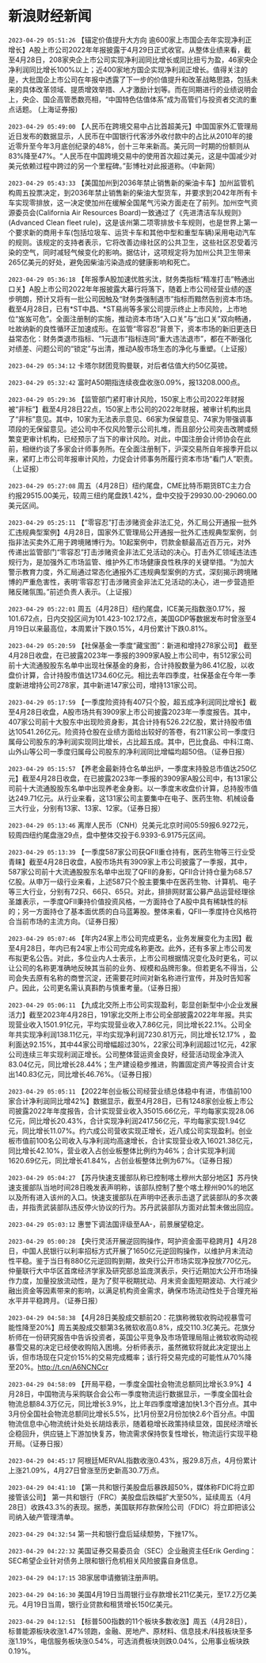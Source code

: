 # 新浪财经新闻
`2023-04-29 05:51:26` 【锚定价值提升大方向 逾600家上市国企去年实现净利正增长】A股上市公司2022年年报披露于4月29日正式收官。从整体业绩来看，截至4月28日，208家央企上市公司实现净利润同比增长或同比扭亏为盈，46家央企净利润同比增长100%以上；近400家地方国企实现净利润正增长。值得关注的是，大批国企上市公司在年报中透露了下一步的价值提升和改革战略思路，包括未来的具体改革领域、提质增效举措、人才激励计划等。而在同期进行的业绩说明会上，央企、国企高管悉数亮相，“中国特色估值体系”成为高管们与投资者交流的重点话题。 (上海证券报)

`2023-04-29 05:49:00` 【人民币在跨境交易中占比首超美元】中国国家外汇管理局近日发布的数据显示，人民币在中国银行代客涉外收付款中的占比从2010年的接近零升至今年3月底创纪录的48%，创十三年来新高。美元同一时期的份额则从83%降至47%。“人民币在中国跨境交易中的使用首次超过美元，这是中国减少对美元依赖过程中跨过的另一个里程碑。”彭博社对此报道称。（中新网）

`2023-04-29 05:43:33` 【美国加州到2036年禁止销售新的柴油卡车】加州监管机构周五投票决定，到2036年禁止销售新的柴油大型货车，并要求到2042年所有卡车实现零排放，这一决定使加州在缓解全国尾气污染方面走在了前列。加州空气资源委员会(California Air Resources Board)一致通过了《先进清洁车队规则》(Advanced Clean fleet rule)，这是该州第二项零排放卡车规则，也是世界上第一个要求新的商用卡车(包括垃圾车、运货卡车和其他中型和重型车辆)采用电动汽车的规则。该规定的支持者表示，它将改善边缘社区的公共卫生，这些社区忍受着污染的空气，同时减轻气候变化的影响。据估计，这项规定将为加州公共卫生带来265亿美元的好处，避免因柴油污染造成的健康影响和死亡。

`2023-04-29 05:36:18` 【年报季A股加速优胜劣汰，财务类指标“精准打击”畅通出口关】A股上市公司2022年年报披露大幕行将落下，随着上市公司经营业绩的逐步明朗，预计又将有一批公司因触及“财务类强制退市”指标而黯然告别资本市场。截至4月28日，已有*ST中昌、*ST易尚等多家公司提示终止上市风险，上市地位“岌岌可危”。全面注册制的实施，推动资本市场“入口关”与“出口关”双向畅通，吐故纳新的良性循环正加速成形。在监管“零容忍”背景下，资本市场的新旧更迭日益常态化：财务类退市指标、“1元退市”指标连同“重大违法退市”，都在不断强化对绩差、问题公司的“锁定”与出清，推动A股市场生态的净化与重塑。（上证报）

`2023-04-29 05:34:12` 卡塔尔财团竞购曼联，对后者估值大约50亿英镑。

`2023-04-29 05:32:42` 富时A50期指连续夜盘收涨0.09%，报13208.000点。

`2023-04-29 05:29:36` 【监管部门紧盯审计风险，150家上市公司2022年财报被“非标”】截至4月28日22点，150家上市公司的2022年财报，被审计机构出具了“非标”意见。其中，10家为无法表示意见、66家为保留意见、74家为带强调事项段的无保留意见。述公司中不仅风险警示公司扎堆，而且部分公司突击改聘或频繁变更审计机构，已经预示了当下的审计风险。对此，中国注册会计师协会在此前，相继约谈了多家会计师事务所。在全面注册制下，沪深交易所自年报季开启以来，紧盯上市公司年报审计风险，力促会计师事务所履行资本市场“看门人”职责。（上证报）

`2023-04-29 05:27:08` 周五（4月28日）纽约尾盘，CME比特币期货BTC主力合约报29515.00美元，较周三纽约尾盘跌1.42%，盘中交投于29930.00-29060.00美元区间。

`2023-04-29 05:25:11` 【“零容忍”打击涉赌资金非法汇兑，外汇局公开通报一批外汇违规典型案例】4月28日，国家外汇管理局公开通报一批外汇违规典型案例，剑指非法买卖外汇用于跨境赌博行为。10起案例中，罚款金额最高近百万元，对外传递出监管部门“零容忍”打击涉赌资金非法汇兑活动的决心。打击外汇领域违法违规行为，是加强外汇市场监管、维护外汇市场健康良性秩序的关键举措。“为加大警示教育力度，外汇局通过常态化通报外汇违规典型案例的方式，深刻揭示跨境赌博的严重危害性，表明‘零容忍’打击涉赌资金非法汇兑活动的决心，进一步营造拒赌反赌氛围。”前述负责人表示。（上证报）

`2023-04-29 05:22:01` 周五（4月28日）纽约尾盘，ICE美元指数涨0.17%，报101.672点，日内交投区间为101.423-102.172点，美国GDP等数据发布时曾涨至4月19日以来最高位，本周累计下跌0.15%，4月份累计下跌0.81%。

`2023-04-29 05:20:59` 【社保基金一季度“藏宝图”：新进和增持278家公司】 截至4月28日收盘，在已披露2023年一季报的3909家A股上市公司中，有512家公司前十大流通股股东名单中出现社保基金的身影，合计持股数量为86.41亿股，以收盘价计算，合计持股市值达1734.60亿元。相比去年四季度，社保基金在今年一季度新进增持公司278家，其中新进147家公司，增持131家公司。

`2023-04-29 05:17:59` 【一季度险资持有407只个股，超五成净利润同比增长】截至4月28日收盘，A股市场共有3909家上市公司披露2023年一季度报告。其中，407家公司前十大股东中出现险资身影，其合计持有526.22亿股，累计持股市值达10541.26亿元。险资持仓股在业绩方面给出较好的答卷，有211家公司一季度归属母公司股东的净利润实现同比增长，占比超五成。其中，巴比食品、中科江南、山外山等公司一季度归属母公司股东的净利润同比增幅均超50倍。（证券日报）

`2023-04-29 05:15:57` 【养老金最新持仓名单出炉，一季度末持股总市值达250亿元】截至4月28日收盘，在已披露2023年一季报的3909家A股公司中，有131家公司前十大流通股股东名单中出现养老金身影。以一季度末收盘价计算，总持股市值达249.71亿元。从行业来看，这131家公司主要集中在电子、医药生物、机械设备三大行业，分别有13家、13家、12家。（证券日报）

`2023-04-29 05:13:46` 离岸人民币（CNH）兑美元北京时间05:59报6.9272元，较周四纽约尾盘涨29点，盘中整体交投于6.9393-6.9175元区间。

`2023-04-29 05:13:39` 【一季度587家公司获QFII重仓持有，医药生物等三行业受青睐】截至4月28日收盘，A股市场共有3909家上市公司披露了一季报，其中，587家公司前十大流通股股东名单中出现了QFII的身影，QFII合计持仓量为68.57亿股。从申万一级行业来看，上述587只个股主要集中在医药生物、计算机、电子等三大行业，分别有72只、66只、65只。对此，排排网财富公募产品运营经理徐圣雄表示，一季度QFII秉持价值投资风格，一方面持仓了A股中具有稀缺性的标的；另一方面持仓了基本面优质的白马蓝筹股。整体来看，QFII一季度持仓风格符合当前市场的主流方向。（证券日报）

`2023-04-29 05:07:46` 【年内24家上市公司完成更名，业务发展变化为主因】截至4月28日，年内已有24家上市公司完成名称更改。此外，还有多家上市公司发布拟更名公告。对此，多位业内人士表示，上市公司根据情况变化及时更名，可以让公司的名称更准确地反映其当前的业务、规模和品牌形象。但若更名不得当，公司会失去原有名称的商誉沉淀，还需要花时间对新名称进行宣传，并及时告知客户。因此，公司更名需认真斟酌与慎重考量。（证券日报）

`2023-04-29 05:06:11` 【九成北交所上市公司实现盈利，彰显创新型中小企业发展活力】截至2023年4月28日，191家北交所上市公司全部披露2022年年报。共实现营业收入1501.91亿元，平均实现营业收入7.86亿元，同比增长22.1%。公司全年共实现净利润138.11亿元，平均实现净利润7230.81万元，同比增长12.17% ，盈利面达92.15%，其中44家公司增幅超过30%，22家公司净利润超过1亿元，42家公司连续三年实现利润正增长。公司整体营运资金良好，经营活动现金净流入83.04亿元，同比增长28.44%；生产建设稳步推进，购置固定资产等投资合计支出140.83亿元，同比增长46.76%。（证券日报）

`2023-04-29 05:05:11` 【2022年创业板公司经营业绩总体稳中有进，市值前100家合计净利润同比增42%】数据显示，截至4月28日，已有1248家创业板上市公司披露2022年年度报告，合计实现营业收入35015.66亿元，平均每家实现28.06亿元，同比增长20.43%，合计实现净利润2417.56亿元，平均每家实现1.94亿元，同比增长11.07%。约六成公司营收实现正增长，近八成公司实现盈利。创业板市值前100名公司收入与净利润均高速增长，合计实现营业收入16021.38亿元，同比增长42.10%，营业收入占创业板整体比例约为46%；合计实现净利润1620.69亿元，同比增长41.84%，占创业板整体比例为67%。（证券日报）

`2023-04-29 05:04:27` 【苏丹快速支援部队称已控制喀土穆州大部分地区】苏丹快速支援部队当地时间28日晚发表声明称，该部队控制了整个喀土穆州90%的地区以及所有进入该州的入口。快速支援部队在声明中还表示击退了武装部队的多次袭击，并指责武装部队违反停火协议的行为。苏丹武装部队方面对此暂未做出回应。

`2023-04-29 05:03:12` 惠誉下调法国评级至AA-，前景展望稳定。

`2023-04-29 05:00:28` 【央行灵活开展逆回购操作，呵护资金面平稳跨月】4月28日，中国人民银行以利率招标方式开展了1650亿元逆回购操作，以维护月末流动性平稳。鉴于当日有880亿元逆回购到期，故央行公开市场实现净投放770亿元。仲量联行大中华区首席经济学家及研究部总监庞溟表示，央行近期加大公开市场操作力度，加量投放流动性，是为了熨平税期扰动、月末资金面短期波动、大行减少融出资金等因素带来的影响，以满足机构资金需求，确保市场流动性处于合理充裕水平并平稳跨月。（证券日报）

`2023-04-29 04:58:38` 【4月28日美股成交额前20：花旗称微软收购动视暴雪可能性降至20%】周五美股成交额第3名微软收高0.8%，成交110.3亿美元。花旗分析师在一份研究报告中告诉投资者，英国公平竞争及市场管理局阻止微软收购动视暴雪交易的决定已经使收购陷入困境。分析师表示，虽然微软将就此决定提出上诉，但市场现在只定价15%的交易完成概率；该行将交易完成的可能性从70%降至20%。http://t.cn/A6NCNCcr

`2023-04-29 04:58:09` 【开局平稳，一季度全国社会物流总额同比增长3.9%】4月28日，中国物流与采购联合会公布一季度物流运行数据显示，一季度全国社会物流总额84.3万亿元，同比增长3.9%，比上年四季度增速加快1.3个百分点。其中3月份全国社会物流总额同比增长5.5%，比1月份至2月份加快2.6个百分点。中国物流信息中心物流统计处处长胡焓表示，随着稳增长政策持续显效，国民经济增长企稳回升，供应链上下游加快复苏，物流需求保持恢复性增长，物流运行实现平稳开局。（证券日报）

`2023-04-29 04:45:17` 阿根廷MERVAL指数收涨0.43%，报29.8万点，4月份累计上涨21.09%，4月27日曾涨至历史新高30.7万点。

`2023-04-29 04:41:10` 【第一共和银行美股盘后暴跌超50%，媒体称FDIC将立即接管该公司】 第一共和银行（FRC）美股盘后跌幅扩大至50%，延续周五（4月28日）收跌43.3%的表现。据悉，美国联邦存款保险公司（FDIC）将立即把该公司纳入破产管理清单。

`2023-04-29 04:32:54` 第一共和银行盘后延续颓势，下挫17%。

`2023-04-29 04:22:32` 美国证券交易委员会（SEC）企业融资主任Erik Gerding：SEC希望企业针对债务上限和银行危机相关风险披露自身信息。

`2023-04-29 04:17:15` 3B家居申请撤销注册声明。

`2023-04-29 04:16:30` 美国4月19日当周银行业存款增长211亿美元，至17.2万亿美元。4月19日当周，银行业贷款和租赁增长150亿美元。

`2023-04-29 04:12:51` 【标普500指数的11个板块多数收涨】周五（4月28日），标普能源板块收涨1.47%领跑，金融、房地产、原材料、信息技术/科技板块至多涨1.19%，电信服务板块涨0.54%，可选消费板块则跌0.04%，公用事业板块跌0.19%。

